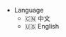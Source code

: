 * <span id="display-lang-cn" style="display: none;">:cn:</span><span id="display-lang-en" style="display: none">:us:</span> Language
    * :cn: 中文
    * :us: English
